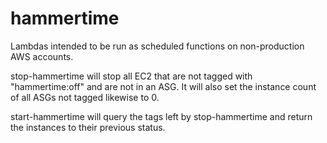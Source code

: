 # hammertime

Lambdas intended to be run as scheduled functions on non-production
AWS accounts.

stop-hammertime will stop all EC2 that are not tagged with "hammertime:off"
and are not in an ASG. It will also set the instance count of all ASGs
not tagged likewise to 0.

start-hammertime will query the tags left by stop-hammertime and return
the instances to their previous status.